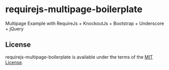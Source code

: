 requirejs-multipage-boilerplate
===============================

Multipage Example with  RequireJs + KnockoutJs + Bootstrap + Underscore + jQuery


## License

requirejs-multipage-boilerplate is available under the terms of the [MIT License](http://www.jsplus.info).